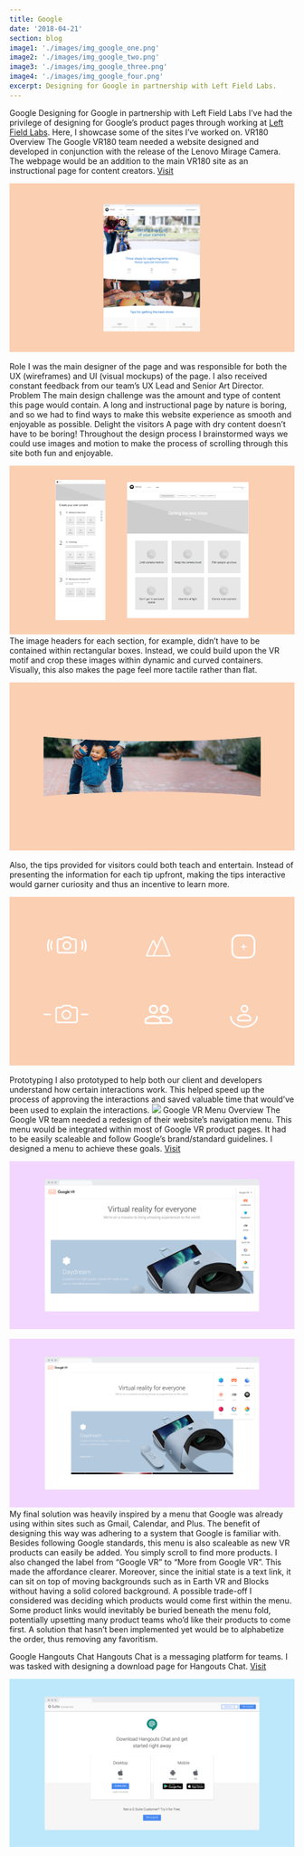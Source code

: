 ```yaml
---
title: Google
date: '2018-04-21'
section: blog
image1: './images/img_google_one.png'
image2: './images/img_google_two.png'
image3: './images/img_google_three.png'
image4: './images/img_google_four.png'
excerpt: Designing for Google in partnership with Left Field Labs.
---
```


<content-title>
Google
</content-title>
<content-excerpt>
Designing for Google in partnership with Left Field Labs 
</content-excerpt>
<content>
I’ve had the privilege of designing for Google’s product pages through working at <a href="https://leftfieldlabs.com">Left Field Labs</a>. Here, I showcase some of the sites I’ve worked on.
</content>
<content-header>
VR180
</content-header>
<content-subhead>
Overview
</content-subhead>
<content>
The Google VR180 team needed a website designed and developed in conjunction with the release of the Lenovo Mirage Camera. The webpage would be an addition to the main VR180 site as an instructional page for content creators.

<button-visit>
<a href="https://vr.google.com/vr180/gettingstarted/">Visit</a>
</button-visit>

</content>

![Google VR180](./images/img_google_vr180.png 'Final design')

<content-subhead>
Role
</content-subhead>
<content>
I was the main designer of the page and was responsible for both the UX (wireframes) and UI (visual mockups) of the page. I also received constant feedback from our team’s UX Lead and Senior Art Director.
</content>
<content-subhead>
Problem
</content-subhead>
<content>
The main design challenge was the amount and type of content this page would contain. A long and instructional page by nature is boring, and so we had to find ways to make this website experience as smooth and enjoyable as possible.
</content>
<content-subhead>
Delight the visitors
</content-subhead>
<content>
A page with dry content doesn’t have to be boring! Throughout the design process I brainstormed ways we could use images and motion to make the process of scrolling through this site both fun and enjoyable.
</content>

![Google VR180](./images/img_google_vr180_four.png 'Early wireframes')
<content>
The image headers for each section, for example, didn’t have to be contained within rectangular boxes. Instead, we could build upon the VR motif and crop these images within dynamic and curved containers. Visually, this also makes the page feel more tactile rather than flat.
</content>

![Google VR180](./images/img_google_vr180_three.png 'Curved image')

<content>
Also, the tips provided for visitors could both teach and entertain. Instead of presenting the information for each tip upfront, making the tips interactive would garner curiosity and thus an incentive to learn more.
</content>

![Google VR180](./images/img_google_vr180_two.png 'Custom icons')

<content-subhead>
Prototyping
</content-subhead>
<content>
I also prototyped to help both our client and developers understand how certain interactions work. This helped speed up the process of approving the interactions and saved valuable time that would’ve been used to explain the interactions.
</content>

<gif>
<img src="https://www.dropbox.com/s/rgjg19oa26nw5va/gif_vr180_prototype.gif?raw=1" />
</gif>

<content-header>
Google VR Menu
</content-header>
<content-subhead>
Overview
</content-subhead>
<content>
The Google VR team needed a redesign of their website’s navigation menu. This menu would be integrated within most of Google VR product pages. It had to be easily scaleable and follow Google’s brand/standard guidelines. I designed a menu to achieve these goals.
<button-visit>
<a href="https://vr.google.com/">Visit</a>
</button-visit>

</content>

![Google VR Menu](./images/img_google_menu_two.png 'Original menu')

![Google VR Menu](./images/img_google_menu_one.png 'New menu')
<content>
My final solution was heavily inspired by a menu that Google was already using within sites such as Gmail, Calendar, and Plus. The benefit of designing this way was adhering to a system that Google is familiar with. Besides following Google standards, this menu is also scaleable as new VR products can easily be added. You simply scroll to find more products.
</content>
<content>
I also changed the label from “Google VR” to “More from Google VR”. This made the affordance clearer. Moreover, since the initial state is a text link, it can sit on top of moving backgrounds such as in Earth VR and Blocks without having a solid colored background.
</content>
<content>
A possible trade-off I considered was deciding which products would come first within the menu. Some product links would inevitably be buried beneath the menu fold, potentially upsetting many product teams who’d like their products to come first. A solution that hasn’t been implemented yet would be to alphabetize the order, thus removing any favoritism.
</content>

<content-header>
Google Hangouts Chat
</content-header>

<content>
Hangouts Chat is a messaging platform for teams. I was tasked with designing a download page for Hangouts Chat.
<button-visit>
<a href="https://get.google.com/chat/">Visit</a>
</button-visit>
</content>

![Google VR Menu](./images/img_google_hangouts.png 'Hangouts Chat download page')
